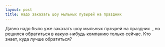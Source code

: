 ```yaml
---
layout: post 
title: Надо заказать шоу мыльных пузырей на праздник ‌ ‌ 
--- 
```

Давно надо было уже заказать шоу мыльных пузырей на праздник ‌ ‌, но решился обратиться в какую-нибудь компанию только сейчас. Кто знает, куда лучше обратиться?